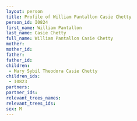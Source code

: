 ```yaml
---
layout: person
title: Profile of William Pantallon Casie Chetty
person_id: I0824
first_name: William Pantallon
last_name: Casie Chetty
full_name: William Pantallon Casie Chetty
mother: 
mother_id: 
father: 
father_id: 
children:
 - Mary Sybil Theodora Casie Chetty
children_ids:
 - I0823
partners:
partner_ids:
relevant_trees_names:
relevant_trees_ids:
sex: M
---
```


